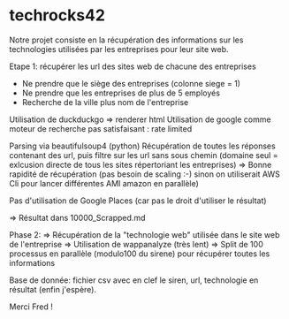 # techrocks42

Notre projet consiste en la récupération des informations sur les technologies utilisées par les entreprises pour leur site web.

Etape 1: récupérer les url des sites web de chacune des entreprises
* Ne prendre que le siège des entreprises (colonne siege = 1)
* Ne prendre que les entreprises de plus de 5 employés
* Recherche de la ville plus nom de l'entreprise

Utilisation de duckduckgo => renderer html
Utilisation de google comme moteur de recherche pas satisfaisant : rate limited

Parsing via beautifulsoup4 (python)
Récupération de toutes les réponses contenant des url, puis filtre sur les url sans sous chemin (domaine seul = exlcusion directe de tous les sites répertoriant les entreprises)
=> Bonne rapidité de récupération (pas besoin de scaling :-) sinon on utiliserait AWS Cli pour lancer différentes AMI amazon en parallèle)

Pas d'utilisation de Google Places (car pas le droit d'utiliser le résultat)

=> Résultat dans 10000_Scrapped.md

Phase 2:
=> Récupération de la "technologie web" utilisée dans le site web de l'entreprise
=> Utilisation de wappanalyze (très lent)
=> Split de 100 processus en parallèle (modulo100 du sirene) pour récupérer toutes les informations

Base de donnée: fichier csv avec en clef le siren, url, technologie en résultat (enfin j'espère).

Merci Fred !
